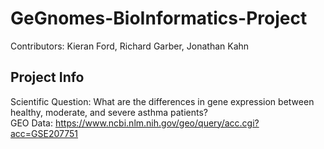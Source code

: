 # GeGnomes-BioInformatics-Project
Contributors: Kieran Ford, Richard Garber, Jonathan Kahn
## Project Info
Scientific Question: What are the differences in gene expression between healthy, moderate, and severe asthma patients?  
GEO Data: https://www.ncbi.nlm.nih.gov/geo/query/acc.cgi?acc=GSE207751

